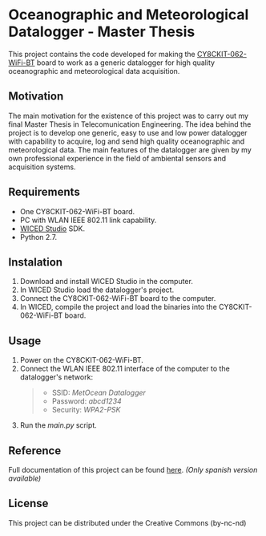 # Oceanographic and Meteorological Datalogger - Master Thesis
This project contains the code developed for making the [CY8CKIT-062-WiFi-BT](https://www.cypress.com/documentation/development-kitsboards/psoc-6-wifi-bt-pioneer-kit-cy8ckit-062-wifi-bt) board to work as a generic datalogger for high quality oceanographic and meteorological data acquisition.
## Motivation
The main motivation for the existence of this project was to carry out my final Master Thesis in Telecomunication Engineering.
The idea behind the project is to develop one generic, easy to use and low power datalogger with capability to acquire, log and send high quality oceanographic and meteorological data. 
The main features of the datalogger are given by my own  professional experience in the field of ambiental sensors and acquisition systems.
## Requirements
* One CY8CKIT-062-WiFi-BT board.
* PC with WLAN IEEE 802.11 link capability.
* [WICED Studio](https://www.cypress.com/products/wiced-software) SDK.
* Python 2.7.
## Instalation
1. Download and install WICED Studio in the computer.
2. In WICED Studio load the datalogger's project.
3. Connect the CY8CKIT-062-WiFi-BT board to the computer.
4. In WICED, compile the project and load the binaries into the CY8CKIT-062-WiFi-BT board.
## Usage
1. Power on the CY8CKIT-062-WiFi-BT.
2. Connect the WLAN IEEE 802.11 interface of the computer to the datalogger's network:
    >* SSID: *MetOcean Datalogger*
    >* Password: *abcd1234*
    >* Security: *WPA2-PSK*
3. Run the *main.py* script.
## Reference
Full documentation of this project can be found [here](http://hdl.handle.net/10609/107488). *(Only spanish version available)*
## License
This project can be distributed under the Creative Commons (by-nc-nd)

